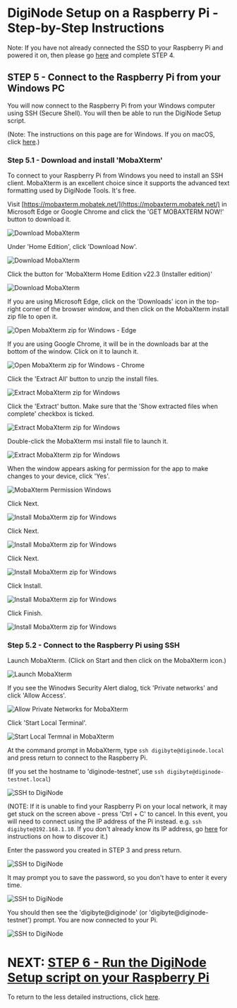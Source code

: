 # DigiNode Setup on a Raspberry Pi - Step-by-Step Instructions

Note: If you have not already connected the SSD to your Raspberry Pi and powered it on, then please go [here](/docs/rpi_setup_step4_boot_pi.md) and complete STEP 4.

## STEP 5 - Connect to the Raspberry Pi from your Windows PC

You will now connect to the Raspberry Pi from your Windows computer using SSH (Secure Shell). You will then be able to run the DigiNode Setup script.

(Note: The instructions on this page are for Windows. If you on macOS, click [here](/docs/rpi_setup_step5_ssh_in_mac.md).)

### Step 5.1 - Download and install 'MobaXterm'

To connect to your Raspberry Pi from Windows you need to install an SSH client. MobaXterm is an excellent choice since it supports the advanced text formatting used by DigiNode Tools. It's free.

Visit [https://mobaxterm.mobatek.net/](https://mobaxterm.mobatek.net/) in Microsoft Edge or Google Chrome and click the 'GET MOBAXTERM NOW!' button to download it.

![Download MobaXterm](/images/win_setup_5_1a.png)

Under 'Home Edition', click 'Download Now'.

![Download MobaXterm](/images/win_setup_5_1b.png)

Click the button for 'MobaXterm Home Edition v22.3 (Installer edition)'

![Download MobaXterm](/images/win_setup_5_1c.png)

If you are using Microsoft Edge, click on the 'Downloads' icon in the top-right corner of the browser window, and then click on the MobaXterm install zip file to open it.

![Open MobaXterm zip for Windows - Edge](/images/win_setup_5_1d_edge.png)

If you are using Google Chrome, it will be in the downloads bar at the bottom of the window. Click on it to launch it.

![Open MobaXterm zip for Windows - Chrome](/images/win_setup_5_1d_chrome.png)

Click the 'Extract All' button to unzip the install files.

![Extract MobaXterm zip for Windows](/images/win_setup_5_1e.png)

Click the 'Extract' button. Make sure that the 'Show extracted files when complete' checkbox is ticked.

![Extract MobaXterm zip for Windows](/images/win_setup_5_1f.png)

Double-click the MobaXterm msi install file to launch it.

![Extract MobaXterm zip for Windows](/images/win_setup_5_1g.png)

When the window appears asking for permission for the app to make changes to your device, click 'Yes'.

![MobaXterm Permission Windows](/images/win_setup_5_1h.jpg)

Click Next.

![Install MobaXterm zip for Windows](/images/win_setup_5_1i.png)

Click Next.

![Install MobaXterm zip for Windows](/images/win_setup_5_1j.png)

Click Next.

![Install MobaXterm zip for Windows](/images/win_setup_5_1k.png)

Click Install.

![Install MobaXterm zip for Windows](/images/win_setup_5_1l.png)

Click Finish.

![Install MobaXterm zip for Windows](/images/win_setup_5_1m.png)

### Step 5.2 - Connect to the Raspberry Pi using SSH

Launch MobaXterm. (Click on Start and then click on the MobaXterm icon.)

![Launch MobaXterm](/images/win_setup_5_2a.png)

If you see the Winodws Security Alert dialog, tick 'Private networks' and click 'Allow Access'.

![Allow Private Networks for MobaXterm](/images/win_setup_5_2b.png)

Click 'Start Local Terminal'.

![Start Local Termnal in MobaXterm](/images/win_setup_5_2c.png)

At the command prompt in MobaXterm, type ```ssh digibyte@diginode.local``` and press return to connect to the Raspberry Pi.

(If you set the hostname to 'diginode-testnet', use ```ssh digibyte@diginode-testnet.local```)

![SSH to DigiNode](/images/win_setup_5_2d.png)

(NOTE: If it is unable to find your Raspberry Pi on your local network, it may get stuck on the screen above - press 'Ctrl + C' to cancel. In this event, you will need to connect using the IP address of the Pi instead. e.g. ```ssh digibyte@192.168.1.10```. If you don't already know its IP address, go [here](/docs/rpi_setup_step5_ssh_in_win_find_ip.md) for instructions on how to discover it.)

Enter the password you created in STEP 3 and press return.

![SSH to DigiNode](/images/win_setup_5_2e.png)

It may prompt you to save the password, so you don't have to enter it every time.
 
![SSH to DigiNode](/images/win_setup_5_2f.png)

You should then see the 'digibyte@diginode' (or 'digibyte@diginode-testnet') prompt. You are now connected to your Pi. 

![SSH to DigiNode](/images/win_setup_5_2g.png)

# NEXT: [STEP 6 - Run the DigiNode Setup script on your Raspberry Pi](/docs/rpi_setup_step6_run_diginode_setup.md)

To return to the less detailed instructions, click [here](/docs/rpi_setup.md).